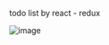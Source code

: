 todo list by react - redux

![image](https://github.com/timmyokvip/redux-toolkid/assets/144779075/5ef9d666-ef51-4eff-8021-bdb8f6960d8f)
